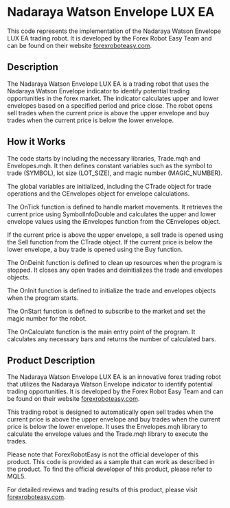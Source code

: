 # Nadaraya Watson Envelope LUX EA

This code represents the implementation of the Nadaraya Watson Envelope LUX EA trading robot. It is developed by the Forex Robot Easy Team and can be found on their website [forexroboteasy.com](https://forexroboteasy.com).

## Description

The Nadaraya Watson Envelope LUX EA is a trading robot that uses the Nadaraya Watson Envelope indicator to identify potential trading opportunities in the forex market. The indicator calculates upper and lower envelopes based on a specified period and price close. The robot opens sell trades when the current price is above the upper envelope and buy trades when the current price is below the lower envelope.

## How it Works

The code starts by including the necessary libraries, Trade.mqh and Envelopes.mqh. It then defines constant variables such as the symbol to trade (SYMBOL), lot size (LOT_SIZE), and magic number (MAGIC_NUMBER).

The global variables are initialized, including the CTrade object for trade operations and the CEnvelopes object for envelope calculations.

The OnTick function is defined to handle market movements. It retrieves the current price using SymbolInfoDouble and calculates the upper and lower envelope values using the iEnvelopes function from the CEnvelopes object.

If the current price is above the upper envelope, a sell trade is opened using the Sell function from the CTrade object. If the current price is below the lower envelope, a buy trade is opened using the Buy function.

The OnDeinit function is defined to clean up resources when the program is stopped. It closes any open trades and deinitializes the trade and envelopes objects.

The OnInit function is defined to initialize the trade and envelopes objects when the program starts.

The OnStart function is defined to subscribe to the market and set the magic number for the robot.

The OnCalculate function is the main entry point of the program. It calculates any necessary bars and returns the number of calculated bars.

## Product Description

The Nadaraya Watson Envelope LUX EA is an innovative forex trading robot that utilizes the Nadaraya Watson Envelope indicator to identify potential trading opportunities. It is developed by the Forex Robot Easy Team and can be found on their website [forexroboteasy.com](https://forexroboteasy.com).

This trading robot is designed to automatically open sell trades when the current price is above the upper envelope and buy trades when the current price is below the lower envelope. It uses the Envelopes.mqh library to calculate the envelope values and the Trade.mqh library to execute the trades.

Please note that ForexRobotEasy is not the official developer of this product. This code is provided as a sample that can work as described in the product. To find the official developer of this product, please refer to MQL5.

For detailed reviews and trading results of this product, please visit [forexroboteasy.com](https://forexroboteasy.com/forex-robot-review/nadaraya-watson-lux-ea-review-mql5s-innovative-forex-robot/).
